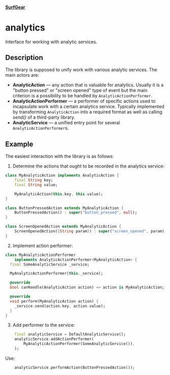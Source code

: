 #### [SurfGear](https://github.com/surfstudio/SurfGear)

# analytics

Interface for working with analytic services.

## Description

The library is supposed to unify work with various analytic services. The main actors are:

* **AnalyticAction** — any action that is valuable for analytics. Usually it is a "button pressed" or "screen opened" type of event but the main criterion is a possibility to be handled by `AnalyticActionPerformer`.
* **AnalyticActionPerformer** — a performer of specific actions used to incapsulate work with a certain analytics service. Typically implemented by transforming `AnalyticAction` into a required format as well as calling *send()* of a third-party library.
* **AnalyticService** — a unified entry point for several `AnalyticActionPerformer`s.

## Example

The easiest interaction with the library is as follows:

1. Determine the actions that ought to be recorded in the analytics service:
```dart
class MyAnalyticAction implements AnalyticAction {
    final String key;
    final String value;

    MyAnalyticAction(this.key, this.value);
}

class ButtonPressedAction extends MyAnalyticAction {
    ButtonPressedAction() : super("button_pressed", null);
}

class ScreenOpenedAction extends MyAnalyticAction {
    ScreenOpenedAction({String param}) : super("screen_opened", param);
}
```

2. Implement action performer:
```dart
class MyAnalyticActionPerformer
    implements AnalyticActionPerformer<MyAnalyticAction> {
  final SomeAnalyticService _service;

  MyAnalyticActionPerformer(this._service);

  @override
  bool canHandle(AnalyticAction action) => action is MyAnalyticAction;

  @override
  void perform(MyAnalyticAction action) {
    _service.send(action.key, action.value);
  }
}
```

3. Add performer to the service:
```dart
    final analyticService = DefaultAnalyticService();
    analyticService.addActionPerformer(
        MyAnalyticActionPerformer(SomeAnalyticService()),
    );
```

Use:
```dart
    analyticService.performAction(ButtonPressedAction());
```